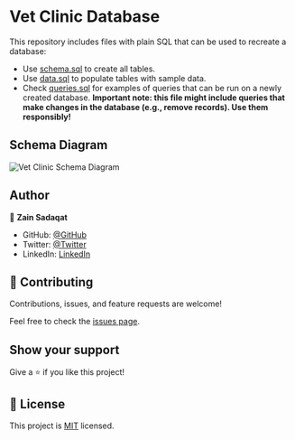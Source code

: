 # Vet Clinic Database

This repository includes files with plain SQL that can be used to recreate a database:

- Use [schema.sql](./schema.sql) to create all tables.
- Use [data.sql](./data.sql) to populate tables with sample data.
- Check [queries.sql](./queries.sql) for examples of queries that can be run on a newly created database. **Important note: this file might include queries that make changes in the database (e.g., remove records). Use them responsibly!**

## Schema Diagram

![Vet Clinic Schema Diagram](https://github.com/zainsadaqat/../../../schema_diagram.png)

## Author

👤 **Zain Sadaqat**

- GitHub: [@GitHub](https://github.com/zainsadaqat)
- Twitter: [@Twitter](https://twitter.com/zain_sadaqat)
- LinkedIn: [LinkedIn](https://linkedin.com/in/zain-sadaqat)


## 🤝 Contributing

Contributions, issues, and feature requests are welcome!

Feel free to check the [issues page](../../issues/).

## Show your support

Give a ⭐️ if you like this project!


## 📝 License

This project is [MIT](./MIT.md) licensed.
